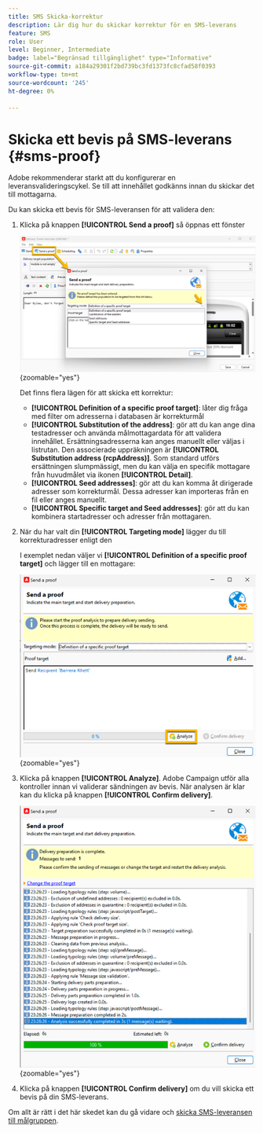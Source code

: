 ```yaml
---
title: SMS Skicka-korrektur
description: Lär dig hur du skickar korrektur för en SMS-leverans
feature: SMS
role: User
level: Beginner, Intermediate
badge: label="Begränsad tillgänglighet" type="Informative"
source-git-commit: a184a29301f2bd739bc3fd1373fc8cfad58f0393
workflow-type: tm+mt
source-wordcount: '245'
ht-degree: 0%

---
```



# Skicka ett bevis på SMS-leverans {#sms-proof}

Adobe rekommenderar starkt att du konfigurerar en leveransvalideringscykel. Se till att innehållet godkänns innan du skickar det till mottagarna.

Du kan skicka ett bevis för SMS-leveransen för att validera den:

1. Klicka på knappen **[!UICONTROL Send a proof]** så öppnas ett fönster

   ![](assets/proof_targeting.png){zoomable="yes"}

   Det finns flera lägen för att skicka ett korrektur:

   * **[!UICONTROL Definition of a specific proof target]**: låter dig fråga med filter om adresserna i databasen är korrekturmål
   * **[!UICONTROL Substitution of the address]**: gör att du kan ange dina testadresser och använda målmottagardata för att validera innehållet. Ersättningsadresserna kan anges manuellt eller väljas i listrutan. Den associerade uppräkningen är **[!UICONTROL Substitution address (rcpAddress)]**.
Som standard utförs ersättningen slumpmässigt, men du kan välja en specifik mottagare från huvudmålet via ikonen **[!UICONTROL Detail]**.
   * **[!UICONTROL Seed addresses]**: gör att du kan komma åt dirigerade adresser som korrekturmål. Dessa adresser kan importeras från en fil eller anges manuellt.
   * **[!UICONTROL Specific target and Seed addresses]**: gör att du kan kombinera startadresser och adresser från mottagaren.

1. När du har valt din **[!UICONTROL Targeting mode]** lägger du till korrekturadresser enligt den

   I exemplet nedan väljer vi **[!UICONTROL Definition of a specific proof target]** och lägger till en mottagare:

   ![](assets/proof_recipient.png){zoomable="yes"}

1. Klicka på knappen **[!UICONTROL Analyze]**.
Adobe Campaign utför alla kontroller innan vi validerar sändningen av bevis. När analysen är klar kan du klicka på knappen **[!UICONTROL Confirm delivery]**.

   ![](assets/proof_analyze.png){zoomable="yes"}

1. Klicka på knappen **[!UICONTROL Confirm delivery]** om du vill skicka ett bevis på din SMS-leverans.

Om allt är rätt i det här skedet kan du gå vidare och [skicka SMS-leveransen till målgruppen](sms-audience.md).
